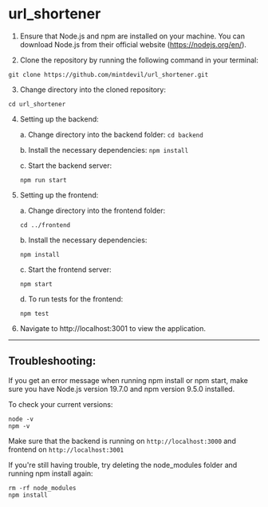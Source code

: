 # url_shortener

1. Ensure that Node.js and npm are installed on your machine. You can download Node.js from their official website (https://nodejs.org/en/).

2. Clone the repository by running the following command in your terminal:
```
git clone https://github.com/mintdevil/url_shortener.git
```

3. Change directory into the cloned repository:
```
cd url_shortener
```

4. Setting up the backend:

   a. Change directory into the backend folder:
   ```cd backend```

   b. Install the necessary dependencies:
   ```npm install```

   c. Start the backend server:
   ```
   npm run start
   ```

5. Setting up the frontend:

   a. Change directory into the frontend folder:
   ```
   cd ../frontend
   ```

   b. Install the necessary dependencies:
   ```
   npm install
   ```

   c. Start the frontend server:
   ```
   npm start
   ```

   d. To run tests for the frontend:
   ```
   npm test
   ```

6. Navigate to http://localhost:3001 to view the application.

---

## Troubleshooting:

If you get an error message when running npm install or npm start, make sure you have Node.js version 19.7.0 and npm version 9.5.0 installed. 

To check your current versions:
```
node -v
npm -v
```

Make sure that the backend is running on `http://localhost:3000` and frontend on `http://localhost:3001`

If you're still having trouble, try deleting the node_modules folder and running npm install again:
```
rm -rf node_modules
npm install
```
